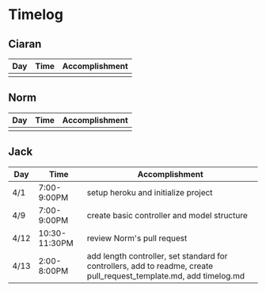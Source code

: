 # Timelog

## Ciaran
| Day | Time | Accomplishment |
| ------ | ------ | ------ |
||||

## Norm
| Day | Time | Accomplishment |
| ------ | ------ | ------ |
||||

## Jack
| Day | Time | Accomplishment |
| ------ | ------ | ------ |
| 4/1 | 7:00-9:00PM | setup heroku and initialize project |
| 4/9 | 7:00-9:00PM | create basic controller and model structure |
| 4/12 | 10:30-11:30PM | review Norm's pull request |
| 4/13 | 2:00-8:00PM | add length controller, set standard for controllers, add to readme, create pull_request_template.md, add timelog.md |
